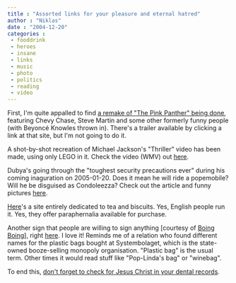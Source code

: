 ```yaml
---
title : "Assorted links for your pleasure and eternal hatred"
author : "Niklas"
date : "2004-12-20"
categories : 
 - fooddrink
 - heroes
 - insane
 - links
 - music
 - photo
 - politics
 - reading
 - video
---
```


First, I'm quite appalled to find [a remake of "The Pink Panther" being done](http://chud.com/news/907), featuring Chevy Chase, Steve Martin and some other formerly funny people (with Beyoncé Knowles thrown in). There's a trailer available by clicking a link at that site, but I'm not going to do it.

A shot-by-shot recreation of Michael Jackson's "Thriller" video has been made, using only LEGO in it. Check the video (WMV) out [here](http://www.koreus.com/files/200408/lego_thriller.html).

Dubya's going through the "toughest security precautions ever" during his coming inaguration on 2005-01-20. Does it mean he will ride a popemobile? Will he be disguised as Condoleezza? Check out the article and funny pictures [here](http://www.qctimes.com/internal.php?story_id=1041851&l=1&t=Nation+%2F+World&c=26,1041851).

[Here](http://www.nicecupofteaandasitdown.com)'s a site entirely dedicated to tea and biscuits. Yes, English people run it. Yes, they offer paraphernalia available for purchase.

Another sign that people are willing to sign anything \[courtesy of [Boing Boing](http://www.boingboing.net)\], right [here](http://www.salguod.com/blog/archives/2004/12/people_will_sig.html). I love it! Reminds me of a relation who found different names for the plastic bags bought at Systembolaget, which is the state-owned booze-selling monopoly organisation. "Plastic bag" is the usual term. Other times it would read stuff like "Pop-Linda's bag" or "winebag".

To end this, [don't forget to check for Jesus Christ in your dental records](http://cgi.ebay.com/ws/eBayISAPI.dll?ViewItem&item=6138180045).
